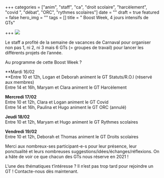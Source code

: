 +++
categories = ["anim", "staff", "ca", "droit scolaire", "harcèlement", "covid ", "débat", "ORC", "rythmes scolaires"]
date = ""
draft = true
featured = false
hero_img = ""
tags = []
title = " Boost Week, 4 jours intensifs de GTs"

+++
![](https://res.cloudinary.com/cefasbl/image/upload/c_limit,dpr_auto,q_70,w_740,f_auto/v1613655763/147783650_267699008059011_787057151534018935_n_mbuinv.png)

Le staff a profité de la semaine de vacances de Carnaval pour organiser non pas 1, ni 2, ni 3 mais 6 GTs (= groupes de travail) pour lancer les différents projets de l’année.  
  
Au programme de cette Boost Week ?  
  
**Mardi 16/02  
**Entre 10 et 12h, Logan et Deborah animent le GT Statuts/R.O.I (réservé aux membres)  
Entre 14 et 16h, Maryam et Clara animent le GT Harcèlement  
  
**Mercredi 17/02**  
Entre 10 et 12h, Clara et Logan animent le GT Covid  
Entre 14 et 16h, Paulina et Hugo animent le GT ORC (annulé)  
  
**Jeudi 18/02**  
Entre 10 et 12h, Maryam et Hugo animent le GT Rythmes scolaires  
  
**Vendredi 19/02**  
Entre 10 et 12h, Deborah et Thomas animent le GT Droits scolaires  
  
Merci aux nombreux-ses participant-e-s pour leur présence, leur ponctualité et leurs nombreuses suggestions/idées/échanges/réflexions. On a hâte de voir ce que chacun des GTs nous réserve en 2021 !  
  
L’une des thématiques t’intéresse ? Il n’est pas trop tard pour rejoindre un GT ! Contacte-nous dès maintenant.